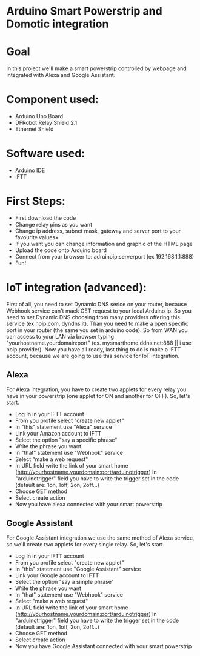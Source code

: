 # Arduino Smart Powerstrip and Domotic integration

# Goal
In this project we'll make a smart powerstrip controlled by webpage and integrated with Alexa and Google Assistant.

# Component used:
- Arduino Uno Board
- DFRobot Relay Shield 2.1
- Ethernet Shield

# Software used:
- Arduino IDE
- IFTT

# First Steps:
- First download the code
- Change relay pins as you want 
- Change ip address, subnet mask, gateway and server port to your favourite values+
- If you want you can change information and graphic of the HTML page
- Upload the code onto Arduino board
- Connect from your browser to: adruinoip:serverport (ex 192.168.1.1:888)
- Fun!


# IoT integration (advanced):
First of all, you need to set Dynamic DNS serice on your router, because Webhook service can't maek GET request to your local Arduino ip. So you need to set Dynamic DNS choosing from many providers offering this service (ex noip.com, dyndns.it).
Than you need to make a open specific port in your router (the same you set in arduino code). So from WAN you can access to your LAN via browser typing "yourhostname.yourdomain:port" (es. mysmarthome.ddns.net:888 || i use noip provider).
Now you have all ready, last thing to do is make a IFTT account, because we are going to use this service for IoT integration.
## Alexa
For Alexa integration, you have to create two applets for every relay you have in your powerstrip (one applet for ON and another for OFF). So, let's start.
- Log In in your IFTT account
- From you profile select "create new applet"
- In "this" statement use "Alexa" service
- Link your Amazon account to IFTT
- Select the option "say a specific phrase"
- Write the phrase you want
- In "that" statement use "Webhook" service
- Select "make a web request"
- In URL field write the link of your smart home (http://yourhostname.yourdomain:port/arduinotrigger) In "arduinotrigger" field you have to write the trigger set in the code (default are: 1on, 1off, 2on, 2off...)
- Choose GET method
- Select create action
- Now you have alexa connected with your smart powerstrip
## Google Assistant
For Google Assistant integration we use the same method of Alexa service, so we'll create two applets for every single relay.  So, let's start.
- Log In in your IFTT account
- From you profile select "create new applet"
- In "this" statement use "Google Assistant" service
- Link your Google account to IFTT
- Select the option "say a simple phrase"
- Write the phrase you want
- In "that" statement use "Webhook" service
- Select "make a web request"
- In URL field write the link of your smart home (http://yourhostname.yourdomain:port/arduinotrigger) In "arduinotrigger" field you have to write the trigger set in the code (default are: 1on, 1off, 2on, 2off...)
- Choose GET method
- Select create action
- Now you have Google Assistant connected with your smart powerstrip
